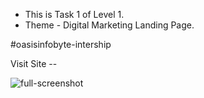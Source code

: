 - This is Task 1 of Level 1.
- Theme - Digital Marketing Landing Page.

#oasisinfobyte-intership

Visit Site -- 

![full-screenshot](https://github.com/sumedhx/OIBSIP/assets/72144790/8806fce8-c0b3-4749-909e-054056e8e194)
